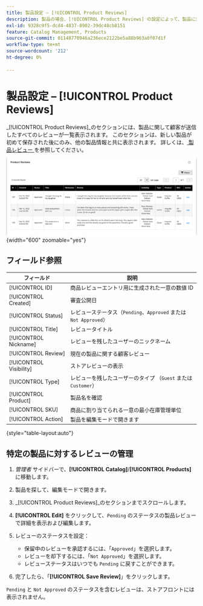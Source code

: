 ```yaml
---
title: 製品設定 – [!UICONTROL Product Reviews]
description: 製品の場合、[!UICONTROL Product Reviews] の設定によって、製品に対して送信されたレビューへのアクセス権が提供され、保留中のレビューのステータスが編集されます。
exl-id: 9328c9f5-dcd4-4837-8902-39dc48cb8151
feature: Catalog Management, Products
source-git-commit: 01148770946a236ece2122be5a88b963a0f07d1f
workflow-type: tm+mt
source-wordcount: '212'
ht-degree: 0%

---
```


# 製品設定 – [!UICONTROL Product Reviews]

_[!UICONTROL Product Reviews]_のセクションには、製品に関して顧客が送信したすべてのレビューが一覧表示されます。 このセクションは、新しい製品が初めて保存された後にのみ、他の製品情報と共に表示されます。 詳しくは、[ 製品レビュー ](../merchandising-promotions/product-reviews.md) を参照してください。

![ 製品レビュー ](./assets/product-review.png){width="600" zoomable="yes"}

## フィールド参照

| フィールド | 説明 |
|--- |--- |
| [!UICONTROL ID] | 商品レビューエントリ用に生成された一意の数値 ID |
| [!UICONTROL Created] | 審査公開日 |
| [!UICONTROL Status] | レビューステータス（`Pending`、`Approved` または `Not Approved`） |
| [!UICONTROL Title] | レビュータイトル |
| [!UICONTROL Nickname] | レビューを残したユーザーのニックネーム |
| [!UICONTROL Review] | 現在の製品に関する顧客レビュー |
| [!UICONTROL Visibility] | ストアレビューの表示 |
| [!UICONTROL Type] | レビューを残したユーザーのタイプ （`Guest` または `Customer`） |
| [!UICONTROL Product] | 製品名を確認 |
| [!UICONTROL SKU] | 商品に割り当てられる一意の最小在庫管理単位 |
| [!UICONTROL Action] | 製品を編集モードで開きます |

{style="table-layout:auto"}

## 特定の製品に対するレビューの管理

1. _管理者_ サイドバーで、**[!UICONTROL Catalog]**/**[!UICONTROL Products]** に移動します。

1. 製品を探して、編集モードで開きます。

1. _[!UICONTROL Product Reviews]_のセクションまでスクロールします。

1. **[!UICONTROL Edit]** をクリックして、`Pending` のステータスの製品レビューで詳細を表示および編集します。

1. レビューのステータスを設定：

   - 保留中のレビューを承認するには、「`Approved`」を選択します。
   - レビューを却下するには、「`Not Approved`」を選択します。
   - レビューステータスはいつでも `Pending` に戻すことができます。

1. 完了したら、「**[!UICONTROL Save Review]**」をクリックします。

`Pending` と `Not Approved` のステータスを含むレビューは、ストアフロントには表示されません。
